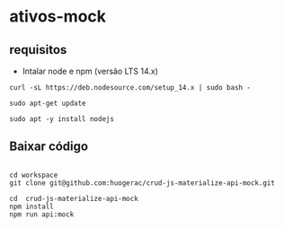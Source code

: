 # ativos-mock

## requisitos

- Intalar node e npm (versão LTS 14.x)

```
curl -sL https://deb.nodesource.com/setup_14.x | sudo bash -

sudo apt-get update

sudo apt -y install nodejs
```

## Baixar código

```

cd workspace
git clone git@github.com:huogerac/crud-js-materialize-api-mock.git

cd  crud-js-materialize-api-mock
npm install
npm run api:mock
```
